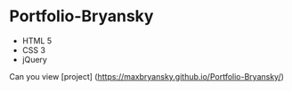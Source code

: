 # Portfolio-Bryansky
- HTML 5
- CSS 3
- jQuery

Can you view [project] (https://maxbryansky.github.io/Portfolio-Bryansky/)
